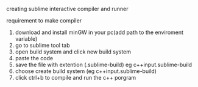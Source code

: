 creating sublime interactive compiler and runner

requirement to make compiler
1. download and install minGW in your pc(add path to the enviroment variable)
2. go to sublime tool tab
3. open build system and click new build system
4. paste the code
5. save the file with extention (.sublime-build) eg c++input.sublime-build
6. choose create build system (eg c++input.sublime-build)
7. click ctrl+b to compile and run the c++ porgram
